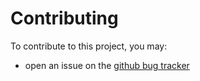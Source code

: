 # Contributing

To contribute to this project, you may:

- open an issue on the [github bug tracker](https://github.com/Riernar/arm5-interchange-format/issues)
